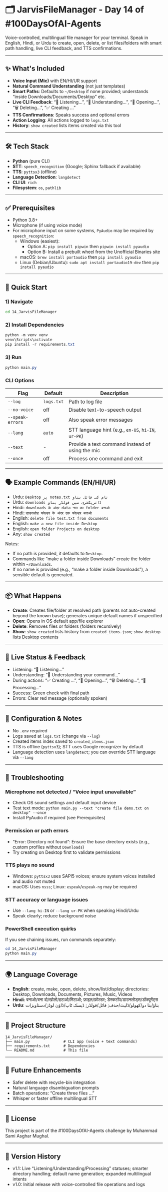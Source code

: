 # 🗂️ JarvisFileManager - Day 14 of #100DaysOfAI-Agents

Voice-controlled, multilingual file manager for your terminal. Speak in English, Hindi, or Urdu to create, open, delete, or list files/folders with smart path handling, live CLI feedback, and TTS confirmations.

---

## ✨ What's Included

- **Voice Input (Mic)** with EN/HI/UR support
- **Natural Command Understanding** (not just templates)
- **Smart Paths**: Defaults to `~/Desktop` if none provided; understands “inside Downloads/Documents/Desktop” etc.
- **Live CLI Feedback**: “🎤 Listening…”, “🧠 Understanding…”, “🔄 Opening…”, “🗑️ Deleting…”, “✅ Creating …”
- **TTS Confirmations**: Speaks success and optional errors
- **Action Logging**: All actions logged to `logs.txt`
- **History**: `show created` lists items created via this tool

---

## 🛠️ Tech Stack

- **Python** (pure CLI)
- **STT**: `speech_recognition` (Google; Sphinx fallback if available)
- **TTS**: `pyttsx3` (offline)
- **Language Detection**: `langdetect`
- **CLI UI**: `rich`
- **Filesystem**: `os`, `pathlib`

---

## ✅ Prerequisites

- Python 3.8+
- Microphone (if using voice mode)
- For microphone input on some systems, `PyAudio` may be required by `speech_recognition`:
  - Windows (easiest):
    - Option A: `pip install pipwin` then `pipwin install pyaudio`
    - Option B: Install a prebuilt wheel from the Unofficial Binaries site
  - macOS: `brew install portaudio` then `pip install pyaudio`
  - Linux (Debian/Ubuntu): `sudo apt install portaudio19-dev` then `pip install pyaudio`

---

## 🚀 Quick Start

### 1) Navigate
```bash
cd 14_JarvisFileManager
```

### 2) Install Dependencies
```powershell
python -m venv venv
venv\Scripts\activate
pip install -r requirements.txt
```

### 3) Run
```powershell
python main.py
```

### CLI Options

| Flag | Default | Description |
|------|---------|-------------|
| `--log` | `logs.txt` | Path to log file |
| `--no-voice` | off | Disable text-to-speech output |
| `--speak-errors` | off | Also speak error messages |
| `--lang` | `auto` | STT language hint (e.g., `en-US`, `hi-IN`, `ur-PK`) |
| `--text` | - | Provide a text command instead of using the mic |
| `--once` | off | Process one command and exit |

---

## 🗣️ Example Commands (EN/HI/UR)

- Urdu: `Desktop پر notes.txt نام کی فائل بناو`
- Urdu: `downloads ڈائریکٹری میں فولڈر بناو`
- Hindi: `downloads के अंदर data नाम का folder बनाओ`
- Hindi: `डाउनलोड फोल्डर के अंदर एक फोल्डर बनाओ`
- English: `delete file test.txt from documents`
- English: `make a new file inside Desktop`
- English: `open folder Projects on desktop`
- Any: `show created`

Notes:
- If no path is provided, it defaults to `Desktop`.
- Commands like “make a folder inside Downloads” create the folder within `~/Downloads`.
- If no name is provided (e.g., “make a folder inside Downloads”), a sensible default is generated.

---

## 📦 What Happens

- **Create**: Creates file/folder at resolved path (parents not auto-created beyond the known base); generates unique default names if unspecified
- **Open**: Opens in OS default app/file explorer
- **Delete**: Removes files or folders (folders recursively)
- **Show**: `show created` lists history from `created_items.json`; `show desktop` lists Desktop contents

---

## 🔎 Live Status & Feedback

- Listening: “🎤 Listening…”
- Understanding: “🧠 Understanding your command…”
- During actions: “✅ Creating …”, “🔄 Opening…”, “🗑️ Deleting…”, “🔄 Processing…”
- Success: Green check with final path
- Errors: Clear red message (optionally spoken)

---

## 🔧 Configuration & Notes

- No `.env` required
- Logs saved at `logs.txt` (change via `--log`)
- Created items index saved to `created_items.json`
- TTS is offline (`pyttsx3`); STT uses Google recognizer by default
- Language detection uses `langdetect`; you can override STT language via `--lang`

---

## 🐛 Troubleshooting

### Microphone not detected / “Voice input unavailable”
- Check OS sound settings and default input device
- Test text mode: `python main.py --text "create file demo.txt on desktop" --once`
- Install PyAudio if required (see Prerequisites)

### Permission or path errors
- “Error: Directory not found”: Ensure the base directory exists (e.g., custom profiles without `Downloads`)
- Try creating on Desktop first to validate permissions

### TTS plays no sound
- Windows: `pyttsx3` uses SAPI5 voices; ensure system voices installed and audio not muted
- macOS: Uses `nsss`; Linux: `espeak`/`espeak-ng` may be required

### STT accuracy or language issues
- Use `--lang hi-IN` or `--lang ur-PK` when speaking Hindi/Urdu
- Speak clearly; reduce background noise

### PowerShell execution quirks
If you see chaining issues, run commands separately:
```powershell
cd 14_JarvisFileManager
python main.py
```

---

## 🌍 Language Coverage

- **English**: create, make, open, delete, show/list/display; directories: Desktop, Downloads, Documents, Pictures, Music, Videos
- **Hindi**: बनाओ/बना दो/खोलो/हटाओ/मिटाओ; फ़ाइल/फ़ोल्डर; डेस्कटॉप/डाउनलोड्स/डॉक्यूमेंट्स
- **Urdu**: بناؤ/بنا دو/کھولو/ڈلیٹ/حذف; فائل/فولڈر; ڈیسک ٹاپ/ڈاؤن لوڈز/دستاویزات

---

## 📁 Project Structure

```
14_JarvisFileManager/
├── main.py               # CLI app (voice + text commands)
├── requirements.txt      # Dependencies
└── README.md             # This file
```

---

## 🔮 Future Enhancements

- Safer delete with recycle-bin integration
- Natural language disambiguation prompts
- Batch operations: “Create three files …”
- Whisper or faster offline multilingual STT

---

## 📝 License

This project is part of the #100DaysOfAI-Agents challenge by Muhammad Sami Asghar Mughal.

---

## 🔄 Version History

- v1.1: Live “Listening/Understanding/Processing” statuses; smarter directory handling; default name generation; expanded multilingual intents
- v1.0: Initial release with voice-controlled file operations and logs



